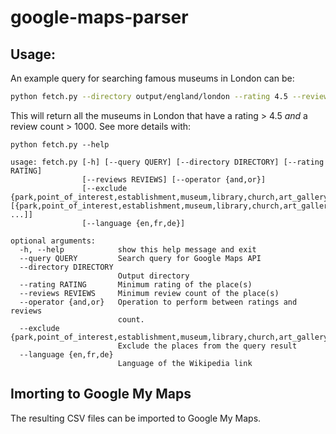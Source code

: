 # google-maps-parser

## Usage:

An example query for searching famous museums in London can be:

```bash
python fetch.py --directory output/england/london --rating 4.5 --reviews 1000 --operator and --query "musuems in london"
```

This will return all the museums in London that have a rating > 4.5 *and* a review count > 1000. See more details with:

```
python fetch.py --help

usage: fetch.py [-h] [--query QUERY] [--directory DIRECTORY] [--rating RATING]
                [--reviews REVIEWS] [--operator {and,or}]
                [--exclude {park,point_of_interest,establishment,museum,library,church,art_gallery,political} [{park,point_of_interest,establishment,museum,library,church,art_gallery,political} ...]]
                [--language {en,fr,de}]

optional arguments:
  -h, --help            show this help message and exit
  --query QUERY         Search query for Google Maps API
  --directory DIRECTORY
                        Output directory
  --rating RATING       Minimum rating of the place(s)
  --reviews REVIEWS     Minimum review count of the place(s)
  --operator {and,or}   Operation to perform between ratings and reviews
                        count.
  --exclude {park,point_of_interest,establishment,museum,library,church,art_gallery,political}
                        Exclude the places from the query result
  --language {en,fr,de}
                        Language of the Wikipedia link
```

## Imorting to Google My Maps

The resulting CSV files can be imported to Google My Maps.
